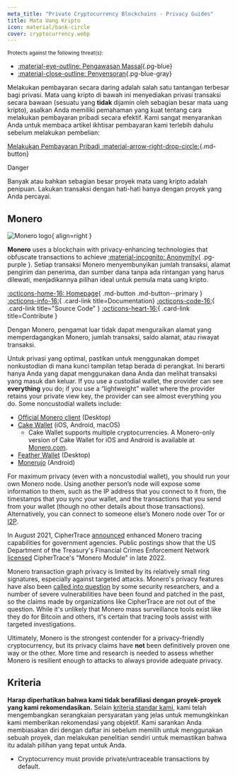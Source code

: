 ```yaml
---
meta_title: "Private Cryptocurrency Blockchains - Privacy Guides"
title: Mata Uang Kripto
icon: material/bank-circle
cover: cryptocurrency.webp
---
```


<small>Protects against the following threat(s):</small>

- [:material-eye-outline: Pengawasan Massal](basics/common-threats.md#mass-surveillance-programs ""){.pg-blue}
- [:material-close-outline: Penyensoran](basics/common-threats.md#avoiding-censorship ""){.pg-blue-gray}

Melakukan pembayaran secara daring adalah salah satu tantangan terbesar bagi privasi. Mata uang kripto di bawah ini menyediakan privasi transaksi secara bawaan (sesuatu yang **tidak** dijamin oleh sebagian besar mata uang kripto), asalkan Anda memiliki pemahaman yang kuat tentang cara melakukan pembayaran pribadi secara efektif. Kami sangat menyarankan Anda untuk membaca artikel ikhtisar pembayaran kami terlebih dahulu sebelum melakukan pembelian:

[Melakukan Pembayaran Pribadi :material-arrow-right-drop-circle:](advanced/payments.md ""){.md-button}

<div class="admonition danger" markdown>
<p class="admonition-title">Danger</p>

Banyak atau bahkan sebagian besar proyek mata uang kripto adalah penipuan. Lakukan transaksi dengan hati-hati hanya dengan proyek yang Anda percayai.

</div>

## Monero

<div class="admonition recommendation" markdown>

![Monero logo](assets/img/cryptocurrency/monero.svg){ align=right }

**Monero** uses a blockchain with privacy-enhancing technologies that obfuscate transactions to achieve [:material-incognito: Anonymity](basics/common-threats.md#anonymity-vs-privacy){ .pg-purple }. Setiap transaksi Monero menyembunyikan jumlah transaksi, alamat pengirim dan penerima, dan sumber dana tanpa ada rintangan yang harus dilewati, menjadikannya pilihan ideal untuk pemula mata uang kripto.

[:octicons-home-16: Homepage](https://getmonero.org){ .md-button .md-button--primary }
[:octicons-info-16:](https://getmonero.org/resources/user-guides){ .card-link title=Documentation}
[:octicons-code-16:](https://github.com/monero-project/monero){ .card-link title="Source Code" }
[:octicons-heart-16:](https://getmonero.org/get-started/contributing){ .card-link title=Contribute }

</details>

</div>

Dengan Monero, pengamat luar tidak dapat menguraikan alamat yang memperdagangkan Monero, jumlah transaksi, saldo alamat, atau riwayat transaksi.

Untuk privasi yang optimal, pastikan untuk menggunakan dompet nonkustodian di mana kunci tampilan tetap berada di perangkat. Ini berarti hanya Anda yang dapat menggunakan dana Anda dan melihat transaksi yang masuk dan keluar. If you use a custodial wallet, the provider can see **everything** you do; if you use a “lightweight” wallet where the provider retains your private view key, the provider can see almost everything you do. Some noncustodial wallets include:

- [Official Monero client](https://getmonero.org/downloads) (Desktop)
- [Cake Wallet](https://cakewallet.com) (iOS, Android, macOS)
    - Cake Wallet supports multiple cryptocurrencies. A Monero-only version of Cake Wallet for iOS and Android is available at [Monero.com](https://monero.com).
- [Feather Wallet](https://featherwallet.org) (Desktop)
- [Monerujo](https://monerujo.io) (Android)

For maximum privacy (even with a noncustodial wallet), you should run your own Monero node. Using another person’s node will expose some information to them, such as the IP address that you connect to it from, the timestamps that you sync your wallet, and the transactions that you send from your wallet (though no other details about those transactions). Alternatively, you can connect to someone else’s Monero node over Tor or [I2P](alternative-networks.md#i2p-the-invisible-internet-project).

In August 2021, CipherTrace [announced](https://web.archive.org/web/20240223224846/https://ciphertrace.com/enhanced-monero-tracing) enhanced Monero tracing capabilities for government agencies. Public postings show that the US Department of the Treasury's Financial Crimes Enforcement Network [licensed](https://sam.gov/opp/d12cbe9afbb94ca68006d0f006d355ac/view) CipherTrace's "Monero Module" in late 2022.

Monero transaction graph privacy is limited by its relatively small ring signatures, especially against targeted attacks. Monero's privacy features have also been [called into question](https://web.archive.org/web/20180331203053/https://wired.com/story/monero-privacy) by some security researchers, and a number of severe vulnerabilities have been found and patched in the past, so the claims made by organizations like CipherTrace are not out of the question. While it's unlikely that Monero mass surveillance tools exist like they do for Bitcoin and others, it's certain that tracing tools assist with targeted investigations.

Ultimately, Monero is the strongest contender for a privacy-friendly cryptocurrency, but its privacy claims have **not** been definitively proven one way or the other. More time and research is needed to assess whether Monero is resilient enough to attacks to always provide adequate privacy.

## Kriteria

**Harap diperhatikan bahwa kami tidak berafiliasi dengan proyek-proyek yang kami rekomendasikan.** Selain [kriteria standar kami](about/criteria.md), kami telah mengembangkan serangkaian persyaratan yang jelas untuk memungkinkan kami memberikan rekomendasi yang objektif. Kami sarankan Anda membiasakan diri dengan daftar ini sebelum memilih untuk menggunakan sebuah proyek, dan melakukan penelitian sendiri untuk memastikan bahwa itu adalah pilihan yang tepat untuk Anda.

- Cryptocurrency must provide private/untraceable transactions by default.
